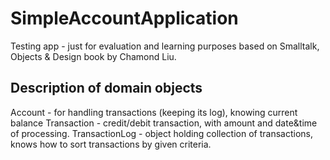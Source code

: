 # SimpleAccountApplication
Testing app - just for evaluation and learning purposes based on Smalltalk, Objects & Design book by Chamond Liu.
## Description of domain objects
Account - for handling transactions (keeping its log), knowing current balance
Transaction - credit/debit transaction, with amount and date&time of processing.
TransactionLog - object holding collection of transactions, knows how to sort transactions by given criteria.
